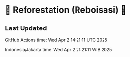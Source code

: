 
# 🌳 Reforestation (Reboisasi) 🌲

## Last Updated

GitHub Actions time: Wed Apr  2 14:21:11 UTC 2025

Indonesia/Jakarta time: Wed Apr  2 21:21:11 WIB 2025
